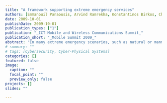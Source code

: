 ```yaml
---
title: "A framework supporting extreme emergency services"
authors: [Emmanouil Panaousis, Arvind Ramrekha, Konstantinos Birkos, Christos Papageorgiou, Vahid Talooki, George Matthew, Cong Thien Nguyen and Corrine Sieux and Christos Politis and Tasos Dagiuklas]
date: 2009-10-01
publishDate: 2009-10-01
publication_types: ["1"]
publication: "_ICT Mobile and Wireless Communications Summit_"
publication_short: "_Mobile Summit 2009_"
abstract: "In many extreme emergency scenarios, such as natural or manmade disasters, the rescuers may face difficulty using traditional legacy networks due to destruction or collapse of infrastructure in such events or in case of remote disaster locations. The nature of mobile ad hoc networks (MANETs) makes them suitable to be utilized in the context of an emergency for various rescue teams. However, the security and reliability of the mobile ad hoc based communications can be decisive in the effectiveness and efficiency of rescue missions in extreme emergency cases. Furthermore, these stringent requirements propagate through to upper layers that include transport and application layer. In this paper we propose a framework for handling the P2P overlay serves different purposes and combines different technologies. The general functionalities of the framework are structured and unstructured overlays in MANETs. In addition, we propose a new suite of protocols called PEACE Security Platform (PSP) that can address the key research challenges surrounding fast, reliable and secure MANETs for supporting emergency services in extreme catastrophic events."
# summary: ""
# tags: [Cybersecurity, Cyber-Physical Systems]
categories: []
featured: false
image:
  caption: ""
  focal_point: ""
  preview_only: false
projects: []
slides: ""

---
```

